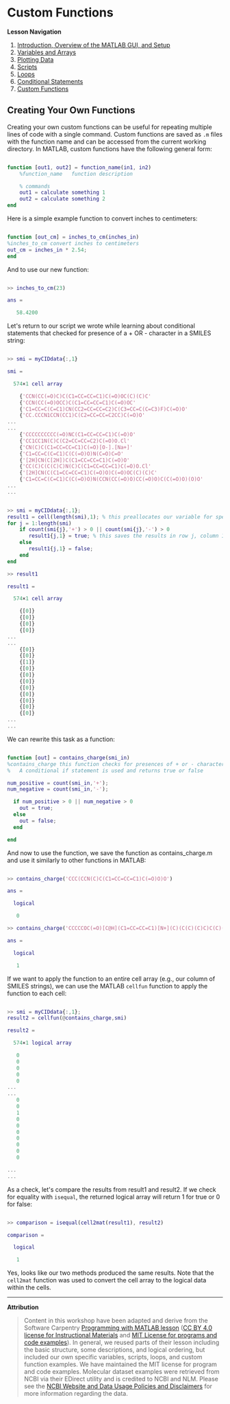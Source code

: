 # Custom Functions

**Lesson Navigation**

   1. [Introduction, Overview of the MATLAB GUI, and Setup](https://github.com/vfscalfani/UALIB_Workshops/blob/master/01_MATLAB/01_MATLAB_Introduction.md)
   2. [Variables and Arrays](https://github.com/vfscalfani/UALIB_Workshops/blob/master/01_MATLAB/02_MATLAB_Variables_Arrays.md)
   3. [Plotting Data](https://github.com/vfscalfani/UALIB_Workshops/blob/master/01_MATLAB/03_MATLAB_Plotting.md)
   4. [Scripts](https://github.com/vfscalfani/UALIB_Workshops/blob/master/01_MATLAB/04_MATLAB_Scripts.md)
   5. [Loops](https://github.com/vfscalfani/UALIB_Workshops/blob/master/01_MATLAB/05_MATLAB_Loops.md)
   6. [Conditional Statements](https://github.com/vfscalfani/UALIB_Workshops/blob/master/01_MATLAB/06_MATLAB_Conditional_Statements.md)
   7. [Custom Functions](https://github.com/vfscalfani/UALIB_Workshops/blob/master/01_MATLAB/07_MATLAB_Custom_Functions.md)

## Creating Your Own Functions

Creating your own custom functions can be useful for repeating multiple lines of code with a single command. Custom functions are saved as `.m` files with the function name and can be accessed from the current working directory. In MATLAB, custom functions have the following general form:

```Matlab

function [out1, out2] = function_name(in1, in2)
    %function_name   function description

    % commands
    out1 = calculate something 1
    out2 = calculate something 2
end

```

Here is a simple example function to convert inches to centimeters:

```Matlab

function [out_cm] = inches_to_cm(inches_in)
%inches_to_cm convert inches to centimeters
out_cm = inches_in * 2.54;
end

```
And to use our new function:

```Matlab

>> inches_to_cm(23)

ans =

   58.4200

```

Let's return to our script we wrote while learning about conditional statements that checked for presence of a + OR - character in a SMILES string:

```Matlab

>> smi = myCIDdata{:,1}

smi =

  574×1 cell array

    {'CCN(CC(=O)C)C(C1=CC=CC=C1)C(=O)OC(C)(C)C'                         }
    {'CCN(CC(=O)OCC)C(C1=CC=CC=C1)C(=O)OC'                              }
    {'C1=CC=C(C=C1)CN(CC2=CC=CC=C2)C(C3=CC=C(C=C3)F)C(=O)O'             }
    {'CC.CCCN1CCN(CC1)C(C2=CC=CC=C2CC)C(=O)O'                           }
...
...
    {'CCCCCCCCCC(=O)NC(C1=CC=CC=C1)C(=O)O'                              }
    {'CC1CC1N(C)C(C2=CC=CC=C2)C(=O)O.Cl'                                }
    {'CN(C)C(C1=CC=CC=C1)C(=O)[O-].[Na+]'                               }
    {'C1=CC=C(C=C1)C(C(=O)O)N(C=O)C=O'                                  }
    {'[2H]CN(C[2H])C(C1=CC=CC=C1)C(=O)O'                                }
    {'CC(C)C(C(C)C)N(C)C(C1=CC=CC=C1)C(=O)O.Cl'                         }
    {'[2H]CN(C(C1=CC=CC=C1)C(=O)O)C(=O)OC(C)(C)C'                       }
    {'C1=CC=C(C=C1)C(C(=O)O)N(CCN(CC(=O)O)CC(=O)O)C(C(=O)O)(O)O'        }
...
...

```


```Matlab

>> smi = myCIDdata{:,1};
result1 = cell(length(smi),1); % this preallocates our variable for speed
for j = 1:length(smi)
    if count(smi{j},'+') > 0 || count(smi{j},'-') > 0
       result1{j,1} = true; % this saves the results in row j, column 1
    else
       result1{j,1} = false;  
    end
end

>> result1

result1 =

  574×1 cell array

    {[0]}
    {[0]}
    {[0]}
    {[0]}
...
...   
    {[0]}
    {[0]}
    {[1]}
    {[0]}
    {[0]}
    {[0]}
    {[0]}
    {[0]}
    {[0]}
    {[0]}
    {[0]}    
...
...
```

We can rewrite this task as a function:

```Matlab

function [out] = contains_charge(smi_in)
%contains_charge this function checks for presences of + or - characters
%   A conditional if statement is used and returns true or false

num_positive = count(smi_in,'+');
num_negative = count(smi_in,'-');

  if num_positive > 0 || num_negative > 0
    out = true;
  else  
    out = false;
  end

end
```

And now to use the function, we save the function as contains_charge.m and use it similarly to other functions in MATLAB:

```Matlab

>> contains_charge('CCC(CCN(C)C(C1=CC=CC=C1)C(=O)O)O')

ans =

  logical

   0

>> contains_charge('CCCCCOC(=O)[C@H](C1=CC=CC=C1)[N+](C)(C(C)(C)C)C(C)(C)C')

ans =

  logical

   1

```

If we want to apply the function to an entire cell array (e.g., our column of SMILES strings), we can use the MATLAB `cellfun` function to apply the function to each cell:


```Matlab

>> smi = myCIDdata{:,1};
result2 = cellfun(@contains_charge,smi)

result2 =

  574×1 logical array

   0
   0
   0
   0
   0
...
... 
   0
   0
   1
   0
   0
   0
   0
   0
   0
   0

...
...
```

As a check, let's compare the results from result1 and result2. If we check for equality with `isequal`, the returned logical array will return 1 for true or 0 for false:


```Matlab

>> comparison = isequal(cell2mat(result1), result2)

comparison =

  logical

   1
```

Yes, looks like our two methods produced the same results. Note that the `cell2mat` function was used to convert the cell array to the logical data within the cells.

---

**Attribution**

> Content in this workshop have been adapted and derive from the Software Carpentry [Programming with MATLAB lesson](https://software-carpentry.org/lessons/) ([CC BY 4.0 license for Instructional Materials](http://swcarpentry.github.io/matlab-novice-inflammation/LICENSE.html) and [MIT License for programs and code examples](http://swcarpentry.github.io/matlab-novice-inflammation/LICENSE.html)). In general, we reused parts of their lesson including the basic structure, some descriptions, and logical ordering, but included our own specific variables, scripts, loops, and custom function examples. We have maintained the MIT license for program and code examples. Molecular dataset examples were retrieved from NCBI via their EDirect utility and is credited to NCBI and NLM. Please see the [NCBI Website and Data Usage Policies and Disclaimers](https://www.ncbi.nlm.nih.gov/home/about/policies/) for more information regarding the data.


